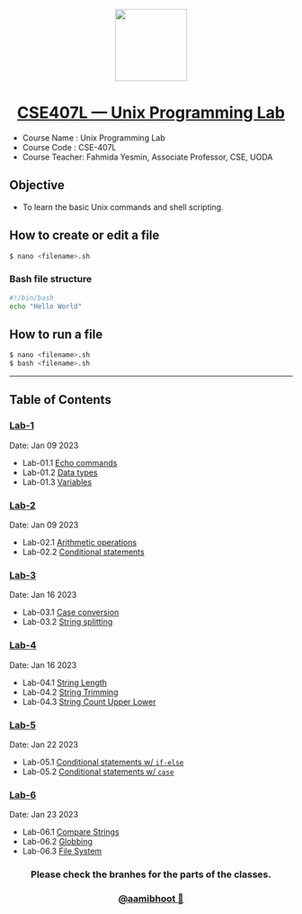 <p align="center">
  <a href="[Aami Bhoot](https://github.com/aamibhoot)">
    <img src="https://avatars.githubusercontent.com/u/114091226?s=1000" height="128">
    <h1 align="center">CSE407L — Unix Programming Lab</h1>
 </h1>
  </a>
</p>

- Course Name : Unix Programming Lab
- Course Code : CSE-407L
- Course Teacher:
  Fahmida Yesmin,
  Associate Professor, CSE, UODA

## Objective

- To learn the basic Unix commands and shell scripting.

## How to create or edit a file

```bash
$ nano <filename>.sh
```

### Bash file structure

```bash
#!/bin/bash
echo "Hello World"
```

## How to run a file

```bash
$ nano <filename>.sh
$ bash <filename>.sh
```
---
## Table of Contents

### [Lab-1](/Lab-1/)
Date: Jan 09 2023
- Lab-01.1 [Echo commands](/Lab-1/lec01.1_echo.sh)
- Lab-01.2 [Data types](/Lab-1/lec01.2_data_types.sh)
- Lab-01.3 [Variables](/Lab-1/lec01.2_variables.sh)

### [Lab-2](/Lab-2/)
Date: Jan 09 2023
- Lab-02.1 [Arithmetic operations](/Lab-2/lec02.1_arithmetic_operations.sh)
- Lab-02.2 [Conditional statements](/Lab-2/lec02.2_conditional_statements.sh)

### [Lab-3](/Lab-3/)
Date: Jan 16 2023
- Lab-03.1 [Case conversion](/Lab-3/lab03.1_case_conversion.sh)
- Lab-03.2 [String splitting](/Lab-3/lab03.2_string_split.sh)

### [Lab-4](/Lab-4/)
Date: Jan 16 2023
- Lab-04.1 [String Length](/Lab-4/lab04.1_string_len.sh)
- Lab-04.2 [String Trimming](/Lab-4/lab04.2_string_trim.sh)
- Lab-04.3 [String Count Upper Lower](/Lab-4/lab04.3_count_upper_and_lower.sh)

### [Lab-5](/Lab-5/)
Date: Jan 22 2023
- Lab-05.1 [Conditional statements w/ `if-else`](/Lab-5/lab05.1_ifelse.sh)
- Lab-05.2 [Conditional statements w/ `case`](/Lab-5/lab05.2_case.sh)

### [Lab-6](/Lab-6/)
Date: Jan 23 2023
- Lab-06.1 [Compare Strings](/Lab-6/lab06.01_compare_str.sh)
- Lab-06.2 [Globbing](/Lab-6/lab06.02_globbing.sh)
- Lab-06.3 [File System](/Lab-6/lab06.03_filesystem.sh)

<h3 align="center">
Please check the branhes for the parts of the classes.
</h3>

<h3 align="center">
   <a href="[Aami Bhoot](https://github.com/aamibhoot)">
    @aamibhoot 👻
    </a>
</h3>
